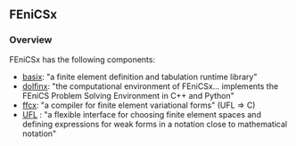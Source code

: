 ## FEniCSx

### Overview

FEniCSx has the following components:
- [basix](https://github.com/FEniCS/basix): "a finite element definition and tabulation runtime library"
- [dolfinx](https://github.com/fenics/dolfinx): "the computational environment of FEniCSx... implements the FEniCS Problem Solving Environment in C++ and Python"
- [ffcx](https://github.com/fenics/ffcx):  "a compiler for finite element variational forms" (UFL => C)
- [UFL](https://github.com/fenics/ufl) : "a flexible interface for choosing finite element spaces and defining expressions for weak forms in a notation close to mathematical notation"